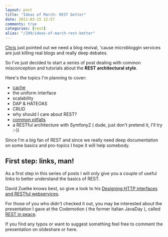 ```yaml
---
layout: post
title: "Ideas of March: REST better"
date: 2011-03-15 12:57
comments: true
categories: [rest]
alias: "/299/ideas-of-march-rest-better"
---
```


[Chris](http://shiflett.org/blog/2011/mar/ideas-of-march) just pointed out we need a blog revival, 'cause microbloggin services are just killing real blogs and really deep debates.
<!-- more -->

So I've just decided to start a series of post dealing with common misconception and tutorials about the **REST architectural style**.

Here's the topics I'm planning to cover:

* [cache](/301/rest-better-http-cache)
* the uniform interface
* scalability
* DAP & HATEOAS
* CRUD
* why should I care about REST?
* [common pitfalls](/304/rest-better-common-pitfalls)
* a RESTful architecture with Symfony2 ( dude, just don't pretend it, I'll try :-))

Since I'm a big fan of REST and since we really need deep documentation on some basics and pro-topics I hope it will help somebody.

## First step: links, man!

As a first step in this series of posts I will only give you a couple of useful links to better understand the basics of REST.

David Zuelke knows best, so give a look to his [Designing HTTP interfaces and RESTful webservices](http://www.slideshare.net/Wombert/designing-http-interfaces-and-restful-web-services-confoo11-20110310).

For those of you who didn't checked it out, you may be interested about the presentation I gave at the Codemotion ( the former italian JavaDay ), called [REST in peace](http://www.slideshare.net/odino/rest-in-peace-codemotion-2011).

If you find any typos or want to suggest something feel free to comment the presentation on slideshare or here.